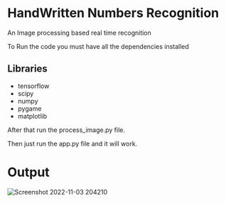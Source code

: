 # HandWritten Numbers Recognition
An Image processing based real time recognition 

To Run the code you must have all the dependencies installed

## Libraries
- tensorflow
- scipy
- numpy
- pygame
- matplotlib

After that run the process_image.py file.

Then just run the app.py file and it will work.

# Output

![Screenshot 2022-11-03 204210](https://user-images.githubusercontent.com/72182690/199759665-912a16bd-b7da-42ba-9f1b-53e029be0b6c.png)
